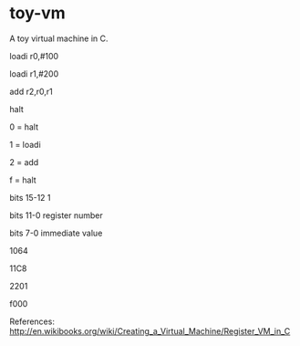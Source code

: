 # toy-vm

A toy virtual machine in C.

 loadi	r0,#100
 
 loadi	r1,#200
 
 add		r2,r0,r1
 
 halt


 0	=	halt
 
 1	=	loadi
 
 2	=	add
 
 f	=	halt
 
 
 bits	15-12	1
 
 bits	11-0	register number
 
 bits	7-0		immediate value


 1064
 
 11C8
 
 2201
 
 f000
 
 

 References:
 http://en.wikibooks.org/wiki/Creating_a_Virtual_Machine/Register_VM_in_C